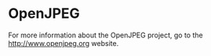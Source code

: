 # OpenJPEG #

For more information about the OpenJPEG project, go to the http://www.openjpeg.org website.









